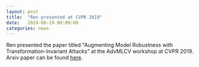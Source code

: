 ```yaml
---
layout: post
title:  "Ren presented at CVPR 2019"
date:   2019-06-19 00:00:00
categories: news
---
```

Ren presented the paper titled "Augmenting Model Robustness with
Transformation-Invariant Attacks" at the AdvMLCV workshop at CVPR 2019.
Arxiv paper can be found [here][1].

[1]: https://arxiv.org/abs/1901.11188